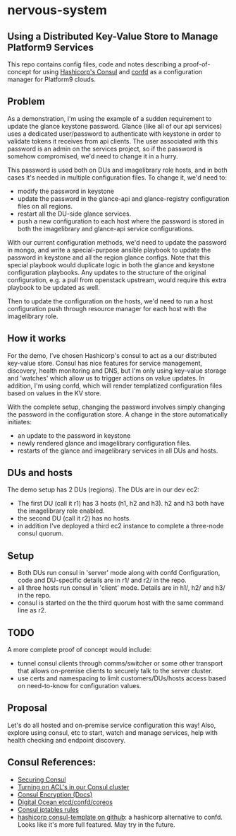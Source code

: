 # nervous-system

## Using a Distributed Key-Value Store to Manage Platform9 Services

This repo contains config files, code and notes describing a proof-of-concept for using [Hashicorp's Consul](https://www.consul.io/) and [confd](https://github.com/kelseyhightower/confd) as a configuration manager for Platform9 clouds.

## Problem
As a demonstration, I'm using the example of a sudden requirement to update the glance keystone password. Glance (like all of our api services) uses a dedicated user/password to authenticate with keystone in order to validate tokens it receives from api clients. The user associated with this password is an admin on the services project, so if the password is somehow compromised, we'd need to change it in a hurry.

This password is used both on DUs and imagelibrary role hosts, and in both cases it's needed in multiple configuration files. To change it, we'd need to:
* modify the password in keystone
* update the password in the glance-api and glance-registry configuration files on all regions.
* restart all the DU-side glance services.
* push a new configuration to each host where the password is stored in both the imagelibrary and glance-api service configurations.

With our current configuration methods, we'd need to update the password in mongo, and write a special-purpose ansible playbook to update the password in keystone and all the region glance configs. Note that this special playbook would duplicate logic in both the glance and keystone configuration playbooks. Any updates to the structure of the original configuration, e.g. a pull from openstack upstream, would require this extra playbook to be updated as well.

Then to update the configuration on the hosts, we'd need to run a host configuration push through resource manager for each host with the imagelibrary role.

## How it works
For the demo, I've chosen Hashicorp's consul to act as a our distributed key-value store. Consul has nice features for service management, discovery, health monitoring and DNS, but I'm only using key-value storage and 'watches' which allow us to trigger actions on value updates. In addition, I'm using confd, which will render templatized configuration files based on values in the KV store.

With the complete setup, changing the password involves simply changing the password in the configuration store. A change in the store automatically initiates:

* an update to the password in keystone
* newly rendered glance and imagelibrary configuration files.
* restarts of the glance and imagelibrary services in all DUs and hosts.

## DUs and hosts
The demo setup has 2 DUs (regions). The DUs are in our dev ec2:

* The first DU (call it r1) has 3 hosts (h1, h2 and h3). h2 and h3 both have the imagelibrary role enabled.
* the second DU (call it r2) has no hosts.
* in addition I've deployed a third ec2 instance to complete a three-node consul quorum.

## Setup

* Both DUs run consul in 'server' mode along with confd Configuration, code and DU-specific details are in r1/ and r2/ in the repo.
* all three hosts run consul in 'client' mode. Details are in h1/, h2/ and h3/ in the repo.
* consul is started on the the third quorum host with the same command line as r2.

## TODO
A more complete proof of concept would include:

* tunnel consul clients through comms/switcher or some other transport that allows on-premise clients to securely talk to the server cluster.
* use certs and namespacing to limit customers/DUs/hosts access based on need-to-know for configuration values.

## Proposal
Let's do all hosted and on-premise service configuration this way! Also, explore using consul, etc to start, watch and manage services, help with health checking and endpoint discovery.

## Consul References:
* [Securing Consul](https://www.mauras.ch/securing-consul.html)
* [Turning on ACL's in our Consul cluster](http://jovandeginste.github.io/2016/05/04/turning-on-acl-s-in-our-consul-cluster.html)
* [Consul Encryption (Docs)](https://www.consul.io/docs/agent/encryption.html)
* [Digital Ocean etcd/confd/coreos](https://www.digitalocean.com/community/tutorials/how-to-use-confd-and-etcd-to-dynamically-reconfigure-services-in-coreos)
* [Consul iptables rules](http://blog.alexey-plotnik.me/2016/05/23/consul/)
* [hashicorp consul-template on github](https://github.com/hashicorp/consul-template): a hashicorp alternative to confd. Looks like it's more full featured. May try in the future.
